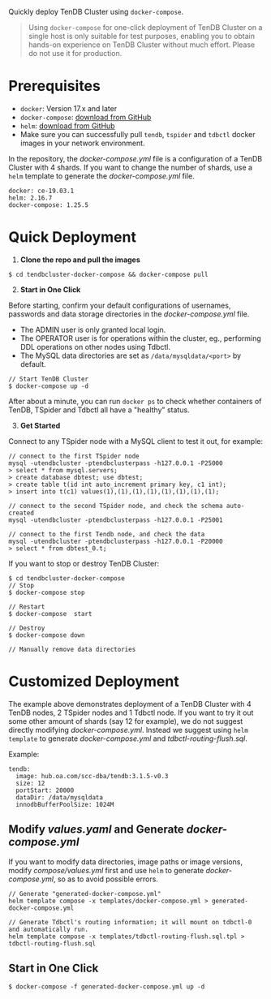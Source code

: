 Quickly deploy TenDB Cluster using `docker-compose`.

> Using `docker-compose` for one-click deployment of TenDB Cluster on a single host is only suitable for test purposes, enabling you to obtain hands-on experience on TenDB Cluster without much effort. Please do not use it for production.

# Prerequisites

- `docker`: Version 17.x and later
- `docker-compose`: [download from GitHub](https://github.com/docker/compose/releases)
- `helm`: [download from GitHub](https://github.com/helm/helm/releases)
- Make sure you can successfully pull `tendb`, `tspider` and `tdbctl` docker images in your network environment.

In the repository, the *docker-compose.yml* file is a configuration of a TenDB Cluster with 4 shards. If you want to change the number of shards, use a `helm` template to generate the *docker-compose.yml* file.

```
docker: ce-19.03.1
helm: 2.16.7
docker-compose: 1.25.5
```

# Quick Deployment

1. **Clone the repo and pull the images**
```
$ cd tendbcluster-docker-compose && docker-compose pull
```

2. **Start in One Click**

Before starting, confirm your default configurations of usernames, passwords and data storage directories in the *docker-compose.yml* file.
- The ADMIN user is only granted local login.
- The OPERATOR user is for operations within the cluster, eg., performing DDL operations on other nodes using Tdbctl.
- The MySQL data directories are set as `/data/mysqldata/<port>` by default.

```
// Start TenDB Cluster
$ docker-compose up -d
```
After about a minute, you can run `docker ps` to check whether containers of TenDB, TSpider and Tdbctl all have a "healthy" status.

3. **Get Started**

Connect to any TSpider node with a MySQL client to test it out, for example:
```
// connect to the first TSpider node
mysql -utendbcluster -ptendbclusterpass -h127.0.0.1 -P25000
> select * from mysql.servers;
> create database dbtest; use dbtest;
> create table t(id int auto_increment primary key, c1 int);
> insert into t(c1) values(1),(1),(1),(1),(1),(1),(1),(1);

// connect to the second TSpider node, and check the schema auto-created
mysql -utendbcluster -ptendbclusterpass -h127.0.0.1 -P25001

// connect to the first Tendb node, and check the data
mysql -utendbcluster -ptendbclusterpass -h127.0.0.1 -P20000
> select * from dbtest_0.t;
```

If you want to stop or destroy TenDB Cluster:
```
$ cd tendbcluster-docker-compose
// Stop
$ docker-compose stop

// Restart
$ docker-compose  start

// Destroy
$ docker-compose down

// Manually remove data directories
```

# Customized Deployment

The example above demonstrates deployment of a TenDB Cluster with 4 TenDB nodes, 2 TSpider nodes and 1 Tdbctl node. If you want to try it out some other amount of shards (say 12 for example), we do not suggest directly modifying *docker-compose.yml*. Instead we suggest using `helm template` to generate *docker-compose.yml* and *tdbctl-routing-flush.sql*.

Example:
```
tendb:
  image: hub.oa.com/scc-dba/tendb:3.1.5-v0.3
  size: 12
  portStart: 20000
  dataDir: /data/mysqldata
  innodbBufferPoolSize: 1024M
```

## Modify *values.yaml* and Generate *docker-compose.yml*

If you want to modify data directories, image paths or image versions, modify *compose/values.yml* first and use `helm` to generate *docker-compose.yml*, so as to avoid possible errors.

```
// Generate "generated-docker-compose.yml"
helm template compose -x templates/docker-compose.yml > generated-docker-compose.yml

// Generate Tdbctl's routing information; it will mount on tdbctl-0 and automatically run.
helm template compose -x templates/tdbctl-routing-flush.sql.tpl > tdbctl-routing-flush.sql
```

## Start in One Click
```
$ docker-compose -f generated-docker-compose.yml up -d
```